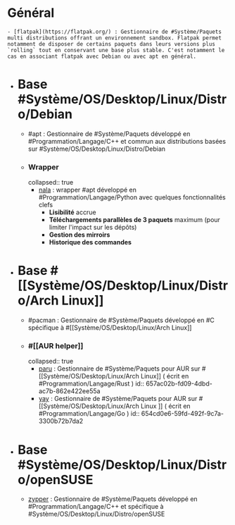 # Général
	- [flatpak](https://flatpak.org/) : Gestionnaire de #Système/Paquets multi distributions offrant un environnement sandbox. Flatpak permet notamment de disposer de certains paquets dans leurs versions plus `rolling` tout en conservant une base plus stable. C'est notamment le cas en associant flatpak avec Debian ou avec apt en général.
- # Base #Système/OS/Desktop/Linux/Distro/Debian
	- #apt : Gestionnaire de #Système/Paquets développé en #Programmation/Langage/C++ et commun aux distributions basées sur #Système/OS/Desktop/Linux/Distro/Debian
	- ### Wrapper
	  collapsed:: true
		- [nala](https://gitlab.com/volian/nala) : wrapper #apt développé en #Programmation/Langage/Python avec quelques fonctionnalités clefs
			- **Lisibilité** accrue
			- **Téléchargements parallèles de 3 paquets** maximum (pour limiter l'impact sur les dépôts)
			- **Gestion des mirroirs**
			- **Historique des commandes**
- # Base #[[Système/OS/Desktop/Linux/Distro/Arch Linux]]
	- #pacman : Gestionnaire de #Système/Paquets développé en #C spécifique à #[[Système/OS/Desktop/Linux/Arch Linux]]
	- ### #[[AUR helper]]
	  collapsed:: true
		- [paru](https://github.com/Morganamilo/paru) : Gestionnaire de #Système/Paquets pour AUR sur #[[Système/OS/Desktop/Linux/Arch Linux]] ( écrit en #Programmation/Langage/Rust )
		  id:: 657ac02b-fd09-4dbd-ac7b-862e422ee55a
		- [yay](https://github.com/Jguer/yay) : Gestionnaire de #Système/Paquets pour AUR sur #[[Système/OS/Desktop/Linux/Arch Linux ]] ( écrit en #Programmation/Langage/Go )
		  id:: 654cd0e6-59fd-492f-9c7a-3300b72b7da2
- # Base #Système/OS/Desktop/Linux/Distro/openSUSE
	- [zypper](https://en.opensuse.org/Portal:Zypper) : Gestionnaire de #Système/Paquets développé en #Programmation/Langage/C++ et spécifique à #Système/OS/Desktop/Linux/Distro/openSUSE